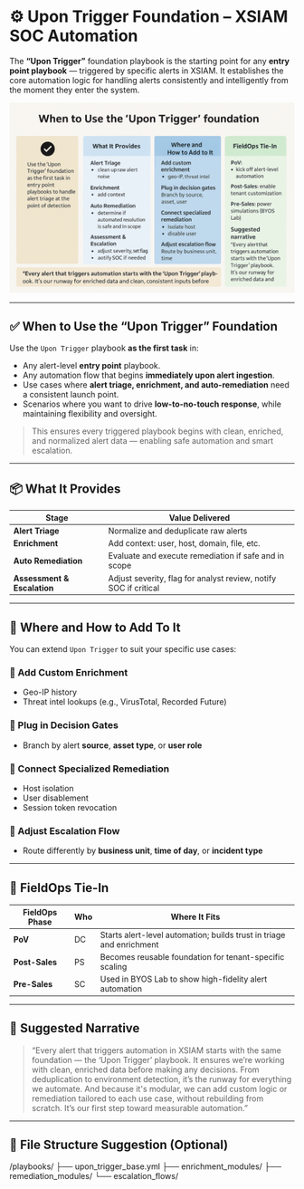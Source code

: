 # ⚙️ Upon Trigger Foundation – XSIAM SOC Automation

The **“Upon Trigger”** foundation playbook is the starting point for any **entry point playbook** — triggered by specific alerts in XSIAM. It establishes the core automation logic for handling alerts consistently and intelligently from the moment they enter the system.

![When to Use the 'Upon Trigger' Foundation](../images/When_To_Use_Upon_Trigger.png)

---

## ✅ When to Use the “Upon Trigger” Foundation

Use the `Upon Trigger` playbook **as the first task** in:

- Any alert-level **entry point** playbook.
- Any automation flow that begins **immediately upon alert ingestion**.
- Use cases where **alert triage, enrichment, and auto-remediation** need a consistent launch point.
- Scenarios where you want to drive **low-to-no-touch response**, while maintaining flexibility and oversight.

> This ensures every triggered playbook begins with clean, enriched, and normalized alert data — enabling safe automation and smart escalation.

---

## 📦 What It Provides

| **Stage**                 | **Value Delivered**                                                       |
|---------------------------|----------------------------------------------------------------------------|
| **Alert Triage**          | Normalize and deduplicate raw alerts                                      |
| **Enrichment**            | Add context: user, host, domain, file, etc.                               |
| **Auto Remediation**      | Evaluate and execute remediation if safe and in scope                     |
| **Assessment & Escalation** | Adjust severity, flag for analyst review, notify SOC if critical       |

---

## 🧩 Where and How to Add To It

You can extend `Upon Trigger` to suit your specific use cases:

### 🔹 Add Custom Enrichment
- Geo-IP history
- Threat intel lookups (e.g., VirusTotal, Recorded Future)

### 🔹 Plug in Decision Gates
- Branch by alert **source**, **asset type**, or **user role**

### 🔹 Connect Specialized Remediation
- Host isolation
- User disablement
- Session token revocation

### 🔹 Adjust Escalation Flow
- Route differently by **business unit**, **time of day**, or **incident type**

---

## 🧭 FieldOps Tie-In

| **FieldOps Phase** | **Who** | **Where It Fits**                                                         |
|--------------------|---------|----------------------------------------------------------------------------|
| **PoV**            | DC      | Starts alert-level automation; builds trust in triage and enrichment      |
| **Post-Sales**     | PS      | Becomes reusable foundation for tenant-specific scaling                   |
| **Pre-Sales**      | SC      | Used in BYOS Lab to show high-fidelity alert automation                   |

---

## 📝 Suggested Narrative

> “Every alert that triggers automation in XSIAM starts with the same foundation — the ‘Upon Trigger’ playbook. It ensures we’re working with clean, enriched data before making any decisions. From deduplication to environment detection, it’s the runway for everything we automate. And because it's modular, we can add custom logic or remediation tailored to each use case, without rebuilding from scratch. It’s our first step toward measurable automation.”

---

## 📁 File Structure Suggestion (Optional)
/playbooks/
├── upon_trigger_base.yml
├── enrichment_modules/
├── remediation_modules/
└── escalation_flows/
